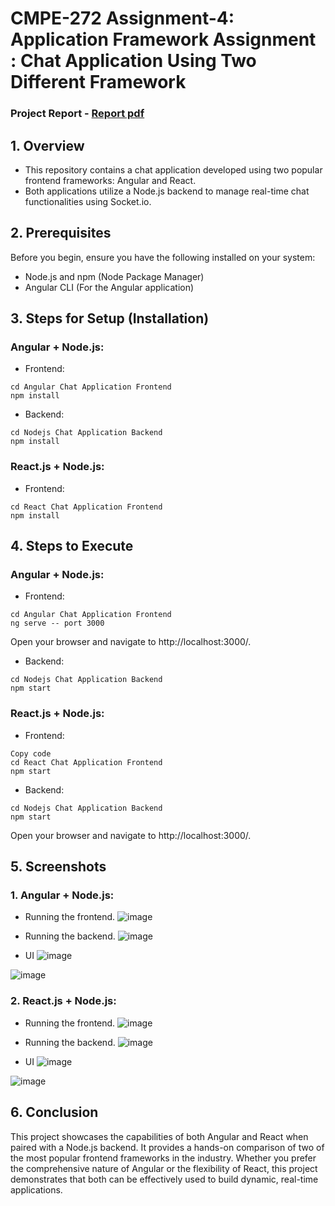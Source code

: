 # **CMPE-272 Assignment-4: Application Framework Assignment** : Chat Application Using Two Different Framework


### Project Report - [Report pdf](https://github.com/sangramjagtap2108/CMPE--272-Assignment-4--Application-Frameworks-Assignment/blob/main/Chat%20Application%20Report%20-%20Team%20SOAP.pdf)
## 1. Overview
* This repository contains a chat application developed using two popular frontend frameworks: Angular and React.
* Both applications utilize a Node.js backend to manage real-time chat functionalities using Socket.io.


## 2. Prerequisites
Before you begin, ensure you have the following installed on your system:

* Node.js and npm (Node Package Manager)
* Angular CLI (For the Angular application)

## 3. Steps for Setup (Installation)
### Angular + Node.js:
* Frontend:
```
cd Angular Chat Application Frontend
npm install
```
* Backend:
```
cd Nodejs Chat Application Backend
npm install
```

### React.js + Node.js:
* Frontend:
```
cd React Chat Application Frontend
npm install
```

## 4. Steps to Execute
### Angular + Node.js:

* Frontend:
```
cd Angular Chat Application Frontend
ng serve -- port 3000
```

Open your browser and navigate to http://localhost:3000/.

* Backend:
```
cd Nodejs Chat Application Backend
npm start
```

### React.js + Node.js:
* Frontend:
```
Copy code
cd React Chat Application Frontend
npm start
```

* Backend:
```
cd Nodejs Chat Application Backend
npm start
```
Open your browser and navigate to http://localhost:3000/.

## 5. Screenshots
### 1. Angular + Node.js:

* Running the frontend. 
![image](https://github.com/sangramjagtap2108/CMPE--272-Assignment-4--Application-Frameworks-Assignment/assets/60735358/88e1c194-2053-4562-a585-d67dd27488e9)

* Running the backend.
![image](https://github.com/sangramjagtap2108/CMPE--272-Assignment-4--Application-Frameworks-Assignment/assets/60735358/bc3be516-5745-4c8e-9b92-d7cb913b8841)

* UI
![image](https://github.com/sangramjagtap2108/CMPE--272-Assignment-4--Application-Frameworks-Assignment/assets/60735358/9075f086-845f-47a1-b2b5-9d74a827e6c0)

![image](https://github.com/sangramjagtap2108/CMPE--272-Assignment-4--Application-Frameworks-Assignment/assets/60735358/d4da6dff-1552-4288-8f4d-269b018adc2c)

### 2. React.js + Node.js:

* Running the frontend. 
![image](https://github.com/sangramjagtap2108/CMPE--272-Assignment-4--Application-Frameworks-Assignment/assets/60735358/23271bb0-04f5-45da-8ebe-7079dfdddf36)

* Running the backend.
![image](https://github.com/sangramjagtap2108/CMPE--272-Assignment-4--Application-Frameworks-Assignment/assets/60735358/8ae339c4-9bfd-456a-8155-611fcf3d38a7)

* UI
![image](https://github.com/sangramjagtap2108/CMPE--272-Assignment-4--Application-Frameworks-Assignment/assets/60735358/04972e77-f31c-4e4c-8388-53b3f842ea3b)

![image](https://github.com/sangramjagtap2108/CMPE--272-Assignment-4--Application-Frameworks-Assignment/assets/60735358/d090a394-cad4-485c-952a-0591a777b5ba)


## 6. Conclusion
This project showcases the capabilities of both Angular and React when paired with a Node.js backend. It provides a hands-on comparison of two of the most popular frontend frameworks in the industry. Whether you prefer the comprehensive nature of Angular or the flexibility of React, this project demonstrates that both can be effectively used to build dynamic, real-time applications.
